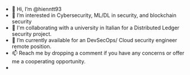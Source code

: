 - 👋 Hi, I’m @hienntt93
- 👀 I’m interested in Cybersecurity, ML/DL in security, and blockchain security
- 🌱 I'm collaborating with a university in Italian for a Distributed Ledger security project.
- 💞️ I’m currently available for an DevSecOps/ Cloud security engineer remote position.
- 📫 Reach me by dropping a comment if you have any concerns or offer me a cooperating opportunity.
- 
<!---
hienntt93/hienntt93 is a ✨ special ✨ repository because its `README.md` (this file) appears on your GitHub profile.
You can click the Preview link to take a look at your changes.
--->
